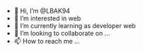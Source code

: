 - 👋 Hi, I’m @LBAK94
- 👀 I’m interested in web
- 🌱 I’m currently learning as developer web
- 💞️ I’m looking to collaborate on ...
- 📫 How to reach me ...

<!---
LBAK94/LBAK94 is a ✨ special ✨ repository because its `README.md` (this file) appears on your GitHub profile.
You can click the Preview link to take a look at your changes.
--->
